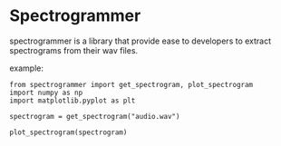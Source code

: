 # Spectrogrammer 

spectrogrammer is a library that provide ease to developers to extract spectrograms from their wav files.

example:

```
from spectrogrammer import get_spectrogram, plot_spectrogram
import numpy as np
import matplotlib.pyplot as plt

spectrogram = get_spectrogram("audio.wav")

plot_spectrogram(spectrogram)

```